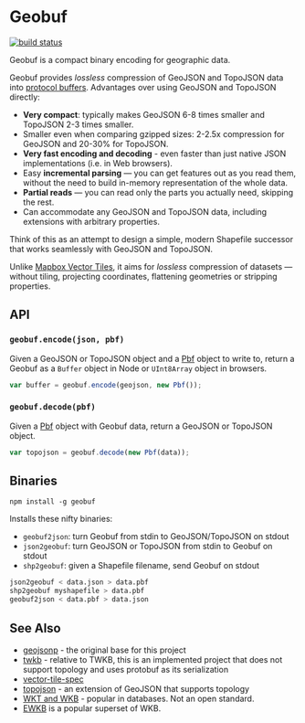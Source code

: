 # Geobuf

[![build status](https://secure.travis-ci.org/mapbox/geobuf.png)](http://travis-ci.org/mapbox/geobuf)

Geobuf is a compact binary encoding for geographic data.

Geobuf provides _lossless_ compression of GeoJSON and TopoJSON data
into [protocol buffers](https://developers.google.com/protocol-buffers/).
Advantages over using GeoJSON and TopoJSON directly:

- **Very compact**: typically makes GeoJSON 6-8 times smaller and TopoJSON 2-3 times smaller.
- Smaller even when comparing gzipped sizes: 2-2.5x compression for GeoJSON and 20-30% for TopoJSON.
- **Very fast encoding and decoding** - even faster than just native JSON implementations (i.e. in Web browsers).
- Easy **incremental parsing** &mdash; you can get features out as you read them,
without the need to build in-memory representation of the whole data.
- **Partial reads** &mdash; you can read only the parts you actually need, skipping the rest.
- Can accommodate any GeoJSON and TopoJSON data, including extensions with arbitrary properties.

Think of this as an attempt to design a simple, modern Shapefile successor
that works seamlessly with GeoJSON and TopoJSON.

Unlike [Mapbox Vector Tiles](https://github.com/mapbox/vector-tile-spec/), it aims for _lossless_ compression
of datasets &mdash; without tiling, projecting coordinates, flattening geometries or stripping properties.

## API

### `geobuf.encode(json, pbf)`

Given a GeoJSON or TopoJSON object and a [Pbf](https://github.com/mapbox/pbf) object to write to,
return a Geobuf as a `Buffer` object in Node or `UInt8Array` object in browsers.

```js
var buffer = geobuf.encode(geojson, new Pbf());
```

### `geobuf.decode(pbf)`

Given a [Pbf](https://github.com/mapbox/pbf) object with Geobuf data, return a GeoJSON or TopoJSON object.

```js
var topojson = geobuf.decode(new Pbf(data));
```

## Binaries

    npm install -g geobuf

Installs these nifty binaries:

* `geobuf2json`: turn Geobuf from stdin to GeoJSON/TopoJSON on stdout
* `json2geobuf`: turn GeoJSON or TopoJSON from stdin to Geobuf on stdout
* `shp2geobuf`: given a Shapefile filename, send Geobuf on stdout

```bash
json2geobuf < data.json > data.pbf
shp2geobuf myshapefile > data.pbf
geobuf2json < data.pbf > data.json
```

## See Also

* [geojsonp](https://github.com/springmeyer/geojsonp) - the original base for this project
* [twkb](https://github.com/nicklasaven/TWKB) - relative to TWKB, this is an
  implemented project that does not support topology and uses protobuf as its serialization
* [vector-tile-spec](https://github.com/mapbox/vector-tile-spec)
* [topojson](https://github.com/mbostock/topojson) - an extension of GeoJSON that supports topology
* [WKT and WKB](https://en.wikipedia.org/wiki/Well-known_text) - popular in databases. Not an open standard.
* [EWKB](http://postgis.refractions.net/docs/using_postgis_dbmanagement.html#EWKB_EWKT) is a popular superset of WKB.
